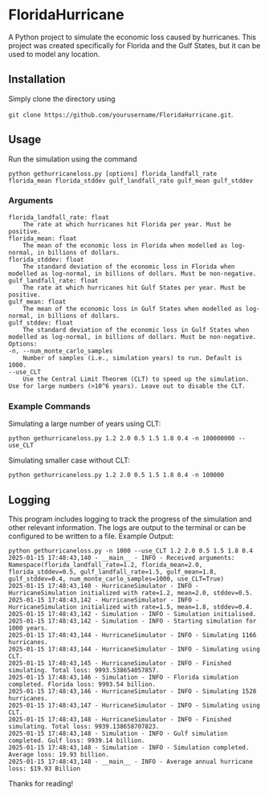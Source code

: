 # FloridaHurricane
A Python project to simulate the economic loss caused by hurricanes. 
This project was created specifically for Florida and the Gulf States, but it can be used to model any location.

## Installation 
Simply clone the directory using 

`git clone https://github.com/yourusername/FloridaHurricane.git`.

## Usage
Run the simulation using the command

`python gethurricaneloss.py [options] florida_landfall_rate florida_mean florida_stddev gulf_landfall_rate gulf_mean gulf_stddev`

### Arguments
```
florida_landfall_rate: float
    The rate at which hurricanes hit Florida per year. Must be positive.
florida_mean: float
    The mean of the economic loss in Florida when modelled as log-normal, in billions of dollars.
florida_stddev: float
    The standard deviation of the economic loss in Florida when modelled as log-normal, in billions of dollars. Must be non-negative.
gulf_landfall_rate: float
    The rate at which hurricanes hit Gulf States per year. Must be positive.
gulf_mean: float 
    The mean of the economic loss in Gulf States when modelled as log-normal, in billions of dollars.
gulf_stddev: float 
    The standard deviation of the economic loss in Gulf States when modelled as log-normal, in billions of dollars. Must be non-negative.
Options:
-n, --num_monte_carlo_samples
    Number of samples (i.e., simulation years) to run. Default is 1000.
--use_CLT
    Use the Central Limit Theorem (CLT) to speed up the simulation. Use for large numbers (>10^6 years). Leave out to disable the CLT.
```
    
### Example Commands
Simulating a large number of years using CLT:

`python gethurricaneloss.py 1.2 2.0 0.5 1.5 1.8 0.4 -n 100000000 --use_CLT`

Simulating smaller case without CLT:

`python gethurricaneloss.py 1.2 2.0 0.5 1.5 1.8 0.4 -n 100000`

## Logging
This program includes logging to track the progress of the simulation and other relevant information. The logs are output to the terminal or can be configured to be written to a file.
Example Output:
```
python gethurricaneloss.py -n 1000 --use_CLT 1.2 2.0 0.5 1.5 1.8 0.4
2025-01-15 17:48:43,140 - __main__ - INFO - Received arguments: Namespace(florida_landfall_rate=1.2, florida_mean=2.0, florida_stddev=0.5, gulf_landfall_rate=1.5, gulf_mean=1.8, gulf_stddev=0.4, num_monte_carlo_samples=1000, use_CLT=True)
2025-01-15 17:48:43,140 - HurricaneSimulator - INFO - HurricaneSimulation initialized with rate=1.2, mean=2.0, stddev=0.5.
2025-01-15 17:48:43,142 - HurricaneSimulator - INFO - HurricaneSimulation initialized with rate=1.5, mean=1.8, stddev=0.4.
2025-01-15 17:48:43,142 - Simulation - INFO - Simulation initialised.
2025-01-15 17:48:43,142 - Simulation - INFO - Starting simulation for 1000 years.
2025-01-15 17:48:43,144 - HurricaneSimulator - INFO - Simulating 1166 hurricanes.
2025-01-15 17:48:43,144 - HurricaneSimulator - INFO - Simulating using CLT.
2025-01-15 17:48:43,145 - HurricaneSimulator - INFO - Finished simulating. Total loss: 9993.538654057857.
2025-01-15 17:48:43,146 - Simulation - INFO - Florida simulation completed. Florida loss: 9993.54 billion.
2025-01-15 17:48:43,146 - HurricaneSimulator - INFO - Simulating 1528 hurricanes.
2025-01-15 17:48:43,147 - HurricaneSimulator - INFO - Simulating using CLT.
2025-01-15 17:48:43,148 - HurricaneSimulator - INFO - Finished simulating. Total loss: 9939.138658707823.
2025-01-15 17:48:43,148 - Simulation - INFO - Gulf simulation completed. Gulf loss: 9939.14 billion.
2025-01-15 17:48:43,148 - Simulation - INFO - Simulation completed. Average loss: 19.93 billion.
2025-01-15 17:48:43,148 - __main__ - INFO - Average annual hurricane loss: $19.93 Billion
```

Thanks for reading!
